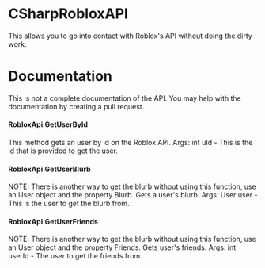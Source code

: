 CSharpRobloxAPI
===============

This allows you to go into contact with Roblox's API without doing the dirty work.

Documentation
===============

This is not a complete documentation of the API. You may help with the documentation by creating a pull request.

#### RobloxApi.GetUserById
This method gets an user by id on the Roblox API.
Args: int uId - This is the id that is provided to get the user.
#### RobloxApi.GetUserBlurb
NOTE: There is another way to get the blurb without using this function, use an User object and the property Blurb.
Gets a user's blurb.
Args: User user - This is the user to get the blurb from.
#### RobloxApi.GetUserFriends
NOTE: There is another way to get the blurb without using this function, use an User object and the property Friends.
Gets user's friends.
Args: int userId - The user to get the friends from.
